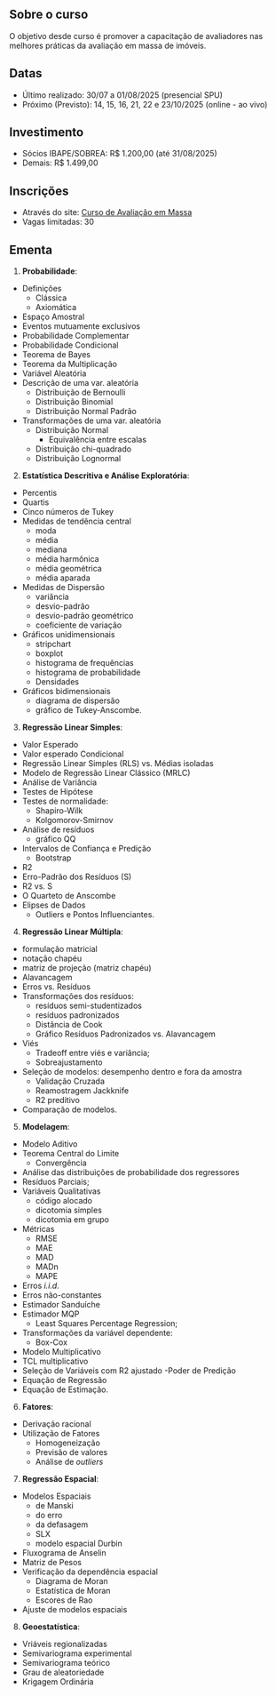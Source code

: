 ## Sobre o curso

O objetivo desde curso é promover a capacitação de avaliadores nas melhores
práticas da avaliação em massa de imóveis.

## Datas

- Último realizado: 30/07 a 01/08/2025 (presencial SPU)
- Próximo (Previsto): 14, 15, 16, 21, 22 e 23/10/2025 (online - ao vivo)

## Investimento

- Sócios IBAPE/SOBREA: R$ 1.200,00 (até 31/08/2025)
- Demais: R$ 1.499,00

## Inscrições

- Através do site: [Curso de Avaliação em Massa](http://www.valoristica.com.br/inscricoes/cursos/AvalMassa)
- Vagas limitadas: 30

## Ementa

1. **Probabilidade**: 

- Definições
  - Clássica
  - Axiomática
- Espaço Amostral
- Eventos mutuamente exclusivos
- Probabilidade Complementar
- Probabilidade Condicional
- Teorema de Bayes
- Teorema da Multiplicação
- Variável Aleatória
- Descrição de uma var. aleatória
  - Distribuição de Bernoulli
  - Distribuição Binomial
  - Distribuição Normal Padrão
- Transformações de uma var. aleatória
  - Distribuição Normal
    - Equivalência entre escalas
  - Distribuição chi-quadrado
  - Distribuição Lognormal
    
2. **Estatística Descritiva e Análise Exploratória**: 

- Percentis 
- Quartis
- Cinco números de Tukey 
- Medidas de tendência central
  - moda 
  - média
  - mediana
  - média harmônica
  - média geométrica
  - média aparada
- Medidas de Dispersão
  - variância
  - desvio-padrão
  - desvio-padrão geométrico
  - coeficiente de variação
- Gráficos unidimensionais
  - stripchart
  - boxplot
  - histograma de frequências
  - histograma de probabilidade
  - Densidades
- Gráficos bidimensionais
  - diagrama de dispersão
  - gráfico de Tukey-Anscombe.

3. **Regressão Linear Simples**:

- Valor Esperado
- Valor esperado Condicional
- Regressão Linear Simples (RLS) vs. Médias isoladas
- Modelo de Regressão Linear Clássico (MRLC)
- Análise de Variância
- Testes de Hipótese
- Testes de normalidade:
  - Shapiro-Wilk 
  - Kolgomorov-Smirnov
- Análise de resíduos
  - gráfico QQ
- Intervalos de Confiança e Predição
  - Bootstrap
- R2
- Erro-Padrão dos Resíduos (S)
- R2 vs. S
- O Quarteto de Anscombe
- Elipses de Dados
  - Outliers e Pontos Influenciantes.

4. **Regressão Linear Múltipla**:

- formulação matricial
- notação chapéu
- matriz de projeção (matriz chapéu)
- Alavancagem
- Erros vs. Resíduos
- Transformações dos resíduos:
  - resíduos semi-studentizados
  - resíduos padronizados
  - Distância de Cook
  - Gráfico Resíduos Padronizados vs. Alavancagem
- Viés
  - Tradeoff entre viés e variância;
  - Sobreajustamento
- Seleção de modelos: desempenho dentro e fora da amostra
  - Validação Cruzada 
  - Reamostragem Jackknife
  - R2 preditivo
- Comparação de modelos.

5. **Modelagem**: 

- Modelo Aditivo
- Teorema Central do Limite
  - Convergência
- Análise das distribuições de probabilidade dos regressores
- Resíduos Parciais;
- Variáveis Qualitativas
  - código alocado
  - dicotomia simples
  - dicotomia em grupo
- Métricas
  - RMSE
  - MAE
  - MAD
  - MADn
  - MAPE
- Erros _i.i.d._
- Erros não-constantes
- Estimador Sanduíche
- Estimador MQP
  - Least Squares Percentage Regression;
- Transformações da variável dependente:
  - Box-Cox
- Modelo Multiplicativo
 - TCL multiplicativo
- Seleção de Variáveis com R2 ajustado
-Poder de Predição
- Equação de Regressão
- Equação de Estimação.

6. **Fatores**: 

- Derivação racional
- Utilização de Fatores
  - Homogeneização
  - Previsão de valores
  - Análise de *outliers*

7. **Regressão Espacial**:

- Modelos Espaciais
  - de Manski
  - do erro
  - da defasagem
  - SLX
  - modelo espacial Durbin
- Fluxograma de Anselin
- Matriz de Pesos
- Verificação da dependência espacial
  - Diagrama de Moran
  - Estatística de Moran
  - Escores de Rao
- Ajuste de modelos espaciais

8. **Geoestatística**:

- Vriáveis regionalizadas
- Semivariograma experimental
- Semivariograma teórico
- Grau de aleatoriedade
- Krigagem Ordinária

